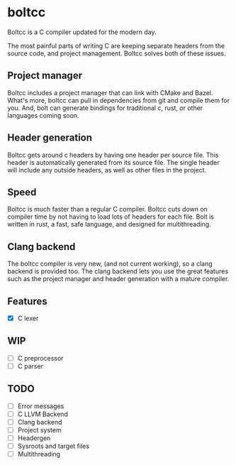 # boltcc

Boltcc is a C compiler updated for the modern day.

The most painful parts of writing C are keeping separate headers from the source code, and project management. Boltcc solves both of these issues.

## Project manager

Boltcc includes a project manager that can link with CMake and Bazel. What's more, boltcc can pull in dependencies from git and compile them for you. And, bolt can generate bindings for traditional c, rust, or other languages coming soon.

## Header generation

Boltcc gets around c headers by having one header per source file. This header is automatically generated from its source file. The single header will include any outside headers, as well as other files in the project.

## Speed

Boltcc is much faster than a regular C compiler. Boltcc cuts down on compiler time by not having to load lots of headers for each file. Bolt is written in rust, a fast, safe language, and designed for multithreading.

## Clang backend

The boltcc compiler is very new, (and not current working), so a clang backend is provided too. The clang backend lets you use the great features such as the project manager and header generation with a mature compiler.



## Features

- [x] C lexer

## WIP

- [ ] C preprocessor
- [ ] C parser

## TODO

- [ ] Error messages
- [ ] C LLVM Backend
- [ ] Clang backend
- [ ] Project system
- [ ] Headergen
- [ ] Sysroots and target files
- [ ] Multithreading